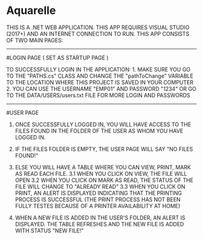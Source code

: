 # Aquarelle
THIS IS A .NET WEB APPLICATION.
THIS APP REQUIRES VISUAL STUDIO (2017+) AND AN INTERNET CONNECTION TO RUN.
THIS APP CONSISTS OF TWO MAIN PAGES:

-------------------------------------------------------------------------------------------------------------------------------------------------------  
#LOGIN PAGE ( SET AS STARTUP PAGE )

TO SUCCESSFULLY LOGIN IN THE APPLICATION:
    1. MAKE SURE YOU GO TO THE "PATHS.cs" CLASS AND CHANGE THE "pathToChange" VARIABLE TO THE LOCATION WHERE THIS PROJECT IS SAVED IN YOUR COMPUTER
    2. YOU CAN USE THE USERNAME "EMP01" AND PASSWORD "1234" OR GO TO THE DATA/USERS/users.txt FILE FOR MORE LOGIN AND PASSWORDS
    
-------------------------------------------------------------------------------------------------------------------------------------------------------    
    
#USER PAGE

  1. ONCE SUCCESSFULLY LOGGED IN, YOU WILL HAVE ACCESS TO THE FILES FOUND IN THE FOLDER OF THE USER AS WHOM YOU HAVE LOGGED IN.
  
  2. IF THE FILES FOLDER IS EMPTY, THE USER PAGE WILL SAY "NO FILES FOUND!"
  
  3. ELSE YOU WILL HAVE A TABLE WHERE YOU CAN VIEW, PRINT, MARK AS READ EACH FILE.
    3.1 WHEN YOU CLICK ON VIEW, THE FILE WILL OPEN
    3.2 WHEN YOU CLICK ON MARK AS READ, THE STATUS OF THE FILE WILL CHANGE TO "ALREADY READ"
    3.3 WHEN YOU CLICK ON PRINT, AN ALERT IS DISPLAYED INDICATING THAT THE PRINTING PROCESS IS SUCCESSFUL (THE PRINT PROCESS HAS NOT BEEN FULLY TESTES BECAUSE OF A PRINTER AVAILABILITY AT HOME)
  
  4. WHEN A NEW FILE IS ADDED IN THE USER'S FOLDER, AN ALERT IS DISPLAYED. THE TABLE REFRESHES AND THE NEW FILE IS ADDED WITH STATUS "NEW FILE!"
